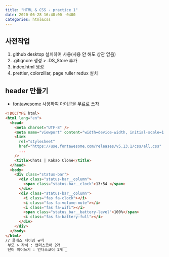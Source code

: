 ```yaml
---
title: "HTML & CSS - practice 1"
date: 2020-06-28 16:48:00 -0400
categories: html&css
---
```



## 사전작업
1. github desktop 설치하여 사용(사용 안 해도 상관 없음)
2. .gitignore 생성 > .DS_Store 추가
3. index.html 생성
4. prettier, colorzillar, page ruller redux 설치

## header 만들기
- [fontawesome](https://fontawesome.com/) 사용하여 아이콘을 무료로 쓰자

```html
<!DOCTYPE html>
<html lang="en">
  <head>
    <meta charset="UTF-8" />
    <meta name="viewport" content="width=device-width, initial-scale=1.0" />
    <link
      rel="stylesheet"
      href="https://use.fontawesome.com/releases/v5.13.1/css/all.css"
      ...
    />
    <title>Chats | Kakao Clone</title>
  </head>
  <body>
    <div class="status-bar">
      <div class="status-bar__column">
        <span class="status-bar__clock">13:54 </span>
      </div>
      <div class="status-bar__column">
        <i class="fas fa-clock"></i>
        <i class="fas fa-volume-mute"></i>
        <i class="fas fa-wifi"></i>
        <span class="status_bar__battery-level">100%</span>
        <i class="fas fa-battery-full"></i>
      </div>
    </div>
  </body>
</html>
// 클래스 네이밍 규칙
 부모 > 자식 : 언더스코어 2개 __
 단어 이어쓰기 : 언더스코어 1개 _
```

